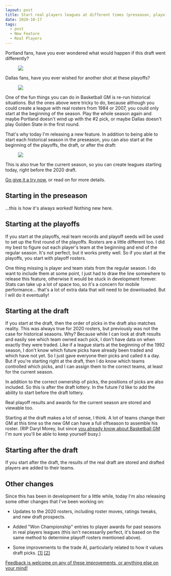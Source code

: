 ```yaml
---
layout: post
title: Start real players leagues at different times (preseason, playoffs, draft, after draft) in any season
date: 2020-10-17
tags:
  - post
  - New Feature
  - Real Players
---
```


Portland fans, have you ever wondered what would happen if this draft went differently?

<figure><img src="/files/start-any-time-1.png" class="img-fluid"></figure>

Dallas fans, have you ever wished for another shot at these playoffs?

<figure><img src="/files/start-any-time-2.png" class="img-fluid"></figure>

One of the fun things you can do in Basketball GM is re-run historical situations. But the ones above were tricky to do, because although you could create a league with real rosters from 1984 or 2007, you could only start at the beginning of the season. Play the whole season again and maybe Portland doesn't wind up with the #2 pick, or maybe Dallas doesn't play Golden State in the first round.

That's why today I'm releasing a new feature. In addition to being able to start each historical season in the preseason, you can also start at the beginning of the playoffs, the draft, or after the draft:

<figure><img src="/files/start-any-time-3.png" class="img-fluid"></figure>

This is also true for the current season, so you can create leagues starting today, right before the 2020 draft.

[Go give it a try now](https://play.basketball-gm.com/new_league/real), or read on for more details.

<!--more-->

## Starting in the preseason

...this is how it's always worked! Nothing new here.

## Starting at the playoffs

If you start at the playoffs, real team records and playoff seeds will be used to set up the first round of the playoffs. Rosters are a little different too. I did my best to figure out each player's team at the beginning and end of the regular season. It's not perfect, but it works pretty well. So if you start at the playoffs, you start with playoff rosters.

One thing missing is player and team stats from the regular season. I do want to include them at some point, I just had to draw the line somewhere to release this feature, otherwise it would be stuck in development forever. Stats can take up a lot of space too, so it's a concern for mobile performance... that's a lot of extra data that will need to be downloaded. But I will do it eventually!

## Starting at the draft

If you start at the draft, then the order of picks in the draft also matches reality. This was always true for 2020 rosters, but previously was not the case for historical seasons. Why? Because while I can look at draft results and easily see which team owned each pick, I don't have data on when exactly they were traded. Like if a league starts at the beginning of the 1992 season, I don't know which future picks have already been traded and which have not yet. So I just gave everyone their picks and called it a day. But if you're starting right at the draft, then I do know which teams controlled which picks, and I can assign them to the correct teams, at least for the current season.

In addition to the correct ownership of picks, the positions of picks are also included. So this is after the draft lottery. In the future I'd like to add the ability to start before the draft lottery.

Real playoff results and awards for the current season are stored and viewable too.

Starting at the draft makes a lot of sense, I think. A lot of teams change their GM at this time so the new GM can have a full offseason to assemble his roster. (RIP Daryl Morey, but since [you already know about Basketball GM](https://old.reddit.com/r/nba/comments/1ki6w2/iam_the_houston_rockets_gm_ama_offseason_addition/cbp7ei9/?context=1) I'm sure you'll be able to keep yourself busy.)

## Starting after the draft

If you start after the draft, the results of the real draft are stored and drafted players are added to their teams.

## Other changes

Since this has been in development for a little while, today I'm also releasing some other changes that I've been working on:

- Updates to the 2020 rosters, including roster moves, ratings tweaks, and new draft prospects.

- Added "Won Championship" entries to player awards for past seasons in real players leagues (this isn't necessarily perfect, it's based on the same method to determine playoff rosters mentioned above).

- Some improvements to the trade AI, particularly related to how it values draft picks. [[1]](https://old.reddit.com/r/BasketballGM/comments/ja6095/want_to_test_some_improvements_to_the_trade_ai/) [[2]](https://old.reddit.com/r/Football_GM/comments/ja60au/want_to_test_some_improvements_to_the_trade_ai/)

[Feedback is welcome on any of these improvements, or anything else on your mind!](/contact/)
